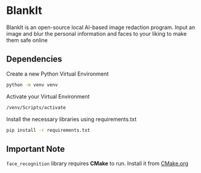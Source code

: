 # BlankIt
BlankIt is an open-source local AI-based image redaction program. Input an image and blur the personal information and faces to your liking to make them safe online

## Dependencies
Create a new Python Virtual Environment
```bash
python -m venv venv
```

Activate your Virtual Environment
```bash
/venv/Scripts/activate
```

Install the necessary libraries using requirements.txt
```bash
pip install -r requirements.txt
```

## Important Note
`face_recognition` library requires **CMake** to run. Install it from [CMake.org](https://cmake.org/download/)
